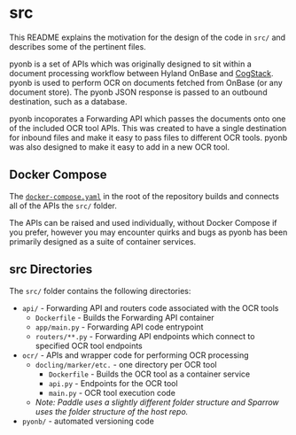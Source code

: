 # src

This README explains the motivation for the design of the code in `src/` and describes some of the pertinent files.

pyonb is a set of APIs which was originally designed to sit within a document processing workflow between Hyland OnBase and [CogStack](https://github.com/cogstack). pyonb is used to perform OCR on documents fetched from OnBase (or any document store). The pyonb JSON response is passed to an outbound destination, such as a database.

pyonb incoporates a Forwarding API which passes the documents onto one of the included OCR tool APIs. This was created to have a single destination for inbound files and make it easy to pass files to different OCR tools. pyonb was also designed to make it easy to add in a new OCR tool.

## Docker Compose

The [`docker-compose.yaml`](../docker-compose.yml) in the root of the repository builds and connects all of the APIs the `src/` folder.

The APIs can be raised and used individually, without Docker Compose if you prefer, however you may encounter quirks and bugs as pyonb has been primarily designed as a suite of container services.

## src Directories

The `src/` folder contains the following directories:

- `api/` - Forwarding API and routers code associated with the OCR tools
  - `Dockerfile` - Builds the Forwarding API container
  - `app/main.py` - Forwarding API code entrypoint
  - `routers/**.py` - Forwarding API endpoints which connect to specified OCR tool endpoints
- `ocr/` - APIs and wrapper code for performing OCR processing
  - `docling/marker/etc.` - one directory per OCR tool
    - `Dockerfile` - Builds the OCR tool as a container service
    - `api.py` - Endpoints for the OCR tool
    - `main.py` - OCR tool execution code
  - _Note: Paddle uses a slightly different folder structure and Sparrow uses the folder structure of the host repo._
- `pyonb/` - automated versioning code
